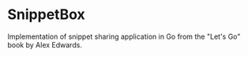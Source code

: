 # SnippetBox

Implementation of snippet sharing application in Go from the "Let's Go" book by Alex Edwards. 